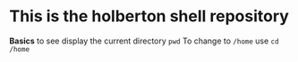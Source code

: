 # This is the holberton shell repository 

**Basics**
	to see display the current directory `pwd` 
	To change to `/home` use `cd /home`
